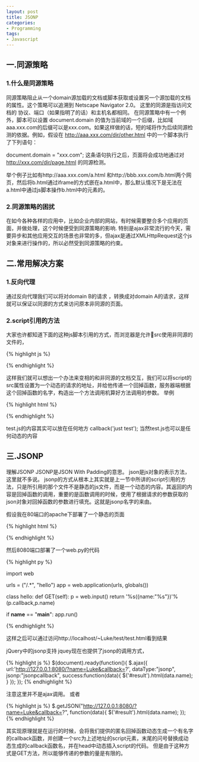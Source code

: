 ```yaml
---
layout: post
title: JSONP
categories:
- Programming
tags:
- Javascript
---
```


## 一.同源策略

### 1.什么是同源策略

同源策略阻止从一个domain源加载的文档或脚本获取或设置另一个源加载的文档的属性。这个策略可以追溯到 Netscape Navigator 2.0。
这里的同源是指访问文档的 协议、端口（如果指明了的话）和主机名都相同。
在同源策略中有一个例外，脚本可以设置 document.domain 的值为当前域的一个后缀，比如域aaa.xxx.com的后缀可以是xxx.com。如果这样做的话，短的域将作为后续同源检测的依据。例如，假设在 http://aaa.xxx.com/dir/other.html 中的一个脚本执行了下列语句：

document.domain = "xxx.com";
这条语句执行之后，页面将会成功地通过对 http://xxx.com/dir/page.html 的同源检测。

举个例子比如有http://aaa.xxx.com/a.html 和http://bbb.xxx.com/b.html两个网页，然后将b.html通过iframe的方式嵌在a.html中，那么默认情况下是无法在a.html中通过js脚本操作b.html中的元素的。

### 2.同源策略的困扰

在如今各种各样的应用中，比如企业内部的网站，有时候需要整合多个应用的页面，并做处理，这个时候便受到同源策略的影响. 特别是ajax非常流行的今天，需要异步和其他应用交互的场景也非常的多，但ajax是通过XMLHttpRequest这个js对象来进行操作的，所以必然受到同源策略的约束。

## 二.常用解决方案

### 1.反向代理

通过反向代理我们可以将对domain B的请求 ，转换成对domain A的请求，这样就可以保证以同源的方式来访问原本非同源的页面。

### 2.script引用的方法

大家也许都知道下面的这种js脚本引用的方式，而浏览器是允许src使用非同源的文件的，

{% highlight js %}
<script type="text/javascript" 
src="http://ajax.googleapis.com/ajax/libs/jquery/1.4.2/jquery.min.js">
</script>
{% endhighlight %}

这样我们就可以想出一个办法来变相的和非同源的文档交互，我们可以将script的src属性设置为一个动态的请求的地址，并给他传递一个回掉函数，服务器端根据这个回掉函数的名字，构造出一个方法调用机算好方法调用的参数。
举例

{% highlight html %}
<html>
<body>
<div id="result"></div>
</body>
<script type="text/javascript" 
src="http://ajax.googleapis.com/ajax/libs/jquery/1.4.2/jquery.min.js">
</script>
<script type="text/javascript">
function callback(data){
    $('#result').html(data);
}
</script>
<script type="text/javascript" 
src="http://127.0.0.1/~Luke/test/test.js">
</script>
</html>
{% endhighlight %}


test.js的内容其实可以放在任何地方
callback('just test');
当然test.js也可以是任何动态的内容

## 三.JSONP
理解JSONP
JSONP是JSON With Padding的意思。
json是js对象的表示方法，这里就不多说。
jsonp的方式从根本上其实就是上一节中所讲的script引用的方法，只是所引用的那个文件不是静态的js文件，而是一个动态的内容。其返回的内容是回掉函数的调用，重要的是函数调用的时候，使用了根据请求的参数获取的json对象对回掉函数的参数进行填充。这就是jsonp名字的来由。

假设我在80端口的apache下部署了一个静态的页面

{% highlight html %}

<html>
<body>
<div id="result"></div>
</body>
<script type="text/javascript" 
src="http://ajax.googleapis.com/ajax/libs/jquery/1.4.2/jquery.min.js">
</script>
<script type="text/javascript">
function show(data){
    $('#result').html(data.name);
}
</script>
<script type="text/javascript" 
src="http://127.0.0.1:8080/?name=Luke&callback=show">
</script>
</html>
{% endhighlight %}

然后8080端口部署了一个web.py的代码

{% highlight py %}

import web

urls = ("/.*", "hello")
app = web.application(urls, globals())

class hello:
    def GET(self):
        p = web.input()
        return '%s({name:"%s"})'%(p.callback,p.name)

if __name__ == "__main__":
    app.run()

{% endhighlight %}

这样之后可以通过访问http://localhost/~Luke/test/test.html看到结果

jQuery中的jsonp支持
jquey现在也提供了jsonp的调用方式，

{% highlight js %}
  $(document).ready(function(){
        $.ajax({
             url:'http://127.0.0.1:8080/?name=Luke&callback=?',
             dataType:"jsonp",
             jsonp:"jsonpcallback",
             success:function(data){
                    $('#result').html(data.name);
             }
        });
    });
{% endhighlight %}

注意这里并不是ajax调用。
或者

{% highlight js %}
$.getJSON("http://127.0.0.1:8080/?name=Luke&callback=?",
function(data){
   $('#result').html(data.name);
   });
{% endhighlight %}

其实现原理就是在运行的时候，会将我们提供的匿名回掉函数动态生成一个有名字的callback函数，并创建一个src为上述地址的script元素，末尾的问号替换成动态生成的callback函数名，并在head中动态插入script的代码。
但是由于这种方式是GET方法，所以能够传递的参数的量是有限的。